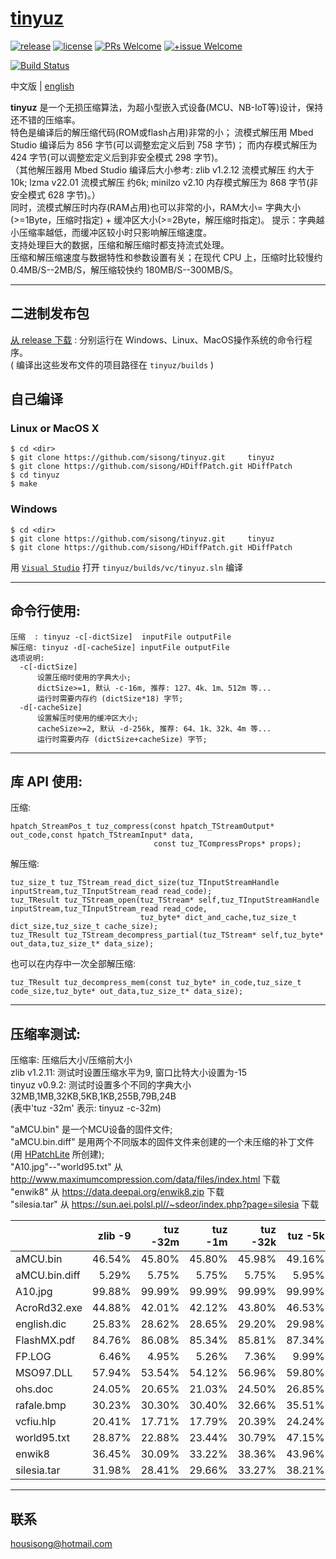 # [tinyuz](https://github.com/sisong/tinyuz)
[![release](https://img.shields.io/badge/release-v1.0.0-blue.svg)](https://github.com/sisong/tinyuz/releases) 
[![license](https://img.shields.io/badge/license-MIT-blue.svg)](https://github.com/sisong/tinyuz/blob/master/LICENSE) 
[![PRs Welcome](https://img.shields.io/badge/PRs-welcome-blue.svg)](https://github.com/sisong/tinyuz/pulls)
[![+issue Welcome](https://img.shields.io/github/issues-raw/sisong/tinyuz?color=green&label=%2Bissue%20welcome)](https://github.com/sisong/tinyuz/issues)   

[![Build Status](https://github.com/sisong/tinyuz/workflows/ci/badge.svg?branch=master)](https://github.com/sisong/tinyuz/actions?query=workflow%3Aci+branch%3Amaster)   

 中文版 | [english](README.md)   

**tinyuz** 是一个无损压缩算法，为超小型嵌入式设备(MCU、NB-IoT等)设计，保持还不错的压缩率。   
特色是编译后的解压缩代码(ROM或flash占用)非常的小； 
流模式解压用 Mbed Studio 编译后为 856 字节(可以调整宏定义后到 758 字节)； 
而内存模式解压为 424 字节(可以调整宏定义后到非安全模式 298 字节)。   
（其他解压器用 Mbed Studio 编译后大小参考: zlib v1.2.12 流模式解压 约大于10k; lzma v22.01 流模式解压 约6k; minilzo v2.10 内存模式解压为 868 字节(非安全模式 628 字节)。）   
同时，流模式解压时内存(RAM占用)也可以非常的小，RAM大小= 字典大小(>=1Byte，压缩时指定) + 缓冲区大小(>=2Byte，解压缩时指定)。 
提示：字典越小压缩率越低，而缓冲区较小时只影响解压缩速度。   
支持处理巨大的数据，压缩和解压缩时都支持流式处理。   
压缩和解压缩速度与数据特性和参数设置有关；在现代 CPU 上，压缩时比较慢约 0.4MB/S--2MB/S，解压缩较快约 180MB/S--300MB/S。   

---
## 二进制发布包
[从 release 下载](https://github.com/sisong/tinyuz/releases) : 分别运行在 Windows、Linux、MacOS操作系统的命令行程序。     
( 编译出这些发布文件的项目路径在 `tinyuz/builds` )   

## 自己编译
### Linux or MacOS X ###
```
$ cd <dir>
$ git clone https://github.com/sisong/tinyuz.git     tinyuz
$ git clone https://github.com/sisong/HDiffPatch.git HDiffPatch
$ cd tinyuz
$ make
```
### Windows ###
```
$ cd <dir>
$ git clone https://github.com/sisong/tinyuz.git     tinyuz
$ git clone https://github.com/sisong/HDiffPatch.git HDiffPatch
```
用 [`Visual Studio`](https://visualstudio.microsoft.com) 打开 `tinyuz/builds/vc/tinyuz.sln` 编译   

---
## 命令行使用:  
```
压缩  : tinyuz -c[-dictSize]  inputFile outputFile
解压缩: tinyuz -d[-cacheSize] inputFile outputFile
选项说明:
  -c[-dictSize]
      设置压缩时使用的字典大小;
      dictSize>=1, 默认 -c-16m, 推荐: 127、4k、1m、512m 等...
      运行时需要内存约 (dictSize*18) 字节;
  -d[-cacheSize]
      设置解压时使用的缓冲区大小;
      cacheSize>=2, 默认 -d-256k, 推荐: 64、1k、32k、4m 等...
      运行时需要内存 (dictSize+cacheSize) 字节;
```

---
## 库 API 使用:
压缩:
```
hpatch_StreamPos_t tuz_compress(const hpatch_TStreamOutput* out_code,const hpatch_TStreamInput* data,
                                const tuz_TCompressProps* props);
```
解压缩:
```
tuz_size_t tuz_TStream_read_dict_size(tuz_TInputStreamHandle inputStream,tuz_TInputStream_read read_code);
tuz_TResult tuz_TStream_open(tuz_TStream* self,tuz_TInputStreamHandle inputStream,tuz_TInputStream_read read_code,
                             tuz_byte* dict_and_cache,tuz_size_t dict_size,tuz_size_t cache_size);
tuz_TResult tuz_TStream_decompress_partial(tuz_TStream* self,tuz_byte* out_data,tuz_size_t* data_size);
```
也可以在内存中一次全部解压缩:
```
tuz_TResult tuz_decompress_mem(const tuz_byte* in_code,tuz_size_t code_size,tuz_byte* out_data,tuz_size_t* data_size);
```

---
## 压缩率测试:
压缩率: 压缩后大小/压缩前大小   
zlib v1.2.11: 测试时设置压缩水平为9, 窗口比特大小设置为-15   
tinyuz v0.9.2: 测试时设置多个不同的字典大小 32MB,1MB,32KB,5KB,1KB,255B,79B,24B   
  (表中'tuz -32m' 表示: tinyuz -c-32m)   
   
"aMCU.bin" 是一个MCU设备的固件文件;   
"aMCU.bin.diff" 是用两个不同版本的固件文件来创建的一个未压缩的补丁文件(用 [HPatchLite](https://github.com/sisong/HPatchLite) 所创建);   
"A10.jpg"--"world95.txt" 从 http://www.maximumcompression.com/data/files/index.html 下载   
"enwik8" 从 https://data.deepai.org/enwik8.zip 下载   
"silesia.tar" 从 https://sun.aei.polsl.pl//~sdeor/index.php?page=silesia 下载
   
||zlib -9|tuz -32m|tuz -1m|tuz -32k|tuz -5k|tuz -1k|tuz -255|tuz -79|tuz -24|
|:----|----:|----:|----:|----:|----:|----:|----:|----:|----:|
|aMCU.bin|46.54%|45.80%|45.80%|45.98%|49.16%|54.29%|60.61%|68.03%|77.95%|
|aMCU.bin.diff|5.29%|5.75%|5.75%|5.75%|5.95%|6.35%|6.89%|7.85%|9.54%|
|A10.jpg|99.88%|99.99%|99.99%|99.99%|99.99%|99.99%|99.99%|99.99%|99.99%|
|AcroRd32.exe|44.88%|42.01%|42.12%|43.80%|46.53%|51.48%|58.29%|67.57%|78.81%|
|english.dic|25.83%|28.62%|28.65%|29.20%|29.98%|31.25%|33.49%|36.53%|39.93%|
|FlashMX.pdf|84.76%|86.08%|85.34%|85.81%|87.34%|88.31%|89.90%|92.05%|96.83%|
|FP.LOG|6.46%|4.95%|5.26%|7.36%|9.99%|12.67%|19.27%|99.25%|100.00%|
|MSO97.DLL|57.94%|53.54%|54.12%|56.96%|59.80%|64.38%|70.62%|78.36%|87.73%|
|ohs.doc|24.05%|20.65%|21.03%|24.50%|26.85%|31.08%|37.50%|69.31%|82.85%|
|rafale.bmp|30.23%|30.30%|30.40%|32.66%|35.51%|40.81%|43.52%|47.70%|54.42%|
|vcfiu.hlp|20.41%|17.71%|17.79%|20.39%|24.24%|27.46%|32.39%|49.01%|69.64%|
|world95.txt|28.87%|22.88%|23.44%|30.79%|47.15%|54.96%|65.23%|78.53%|97.20%|
|enwik8|36.45%|30.09%|33.22%|38.36%|43.96%|51.53%|63.38%|79.63%|96.78%|
|silesia.tar|31.98%|28.41%|29.66%|33.27%|38.21%|44.45%|52.58%|63.62%|78.49%|

---
## 联系
housisong@hotmail.com  

